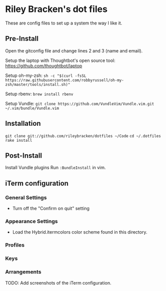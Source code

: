 # Riley Bracken's dot files

These are config files to set up a system the way I like it.

## Pre-Install
Open the gitconfig file and change lines 2 and 3 (name and email).

Setup the laptop with Thoughtbot's open source tool:
  https://github.com/thoughtbot/laptop

Setup oh-my-zsh:
  `sh -c "$(curl -fsSL https://raw.githubusercontent.com/robbyrussell/oh-my-zsh/master/tools/install.sh)"`

Setup rbenv:
  `brew install rbenv`

Setup Vundle:
  `git clone https://github.com/VundleVim/Vundle.vim.git ~/.vim/bundle/Vundle.vim`

## Installation

  `git clone git://github.com/rileybracken/dotfiles ~/Code`
  `cd ~/.dotfiles`
  `rake install`

## Post-Install
Install Vundle plugins Run `:BundleInstall` in vim.

## iTerm configuration
### General Settings
- Turn off the "Confirm on quit" setting

### Appearance Settings
- Load the Hybrid.itermcolors color scheme found in this directory.

### Profiles

### Keys

### Arrangements

TODO: Add screenshots of the iTerm configuration.
